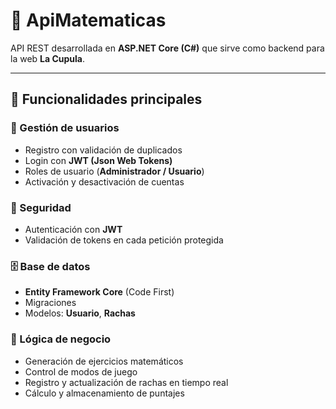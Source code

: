 # 🧮 ApiMatematicas

API REST desarrollada en **ASP.NET Core (C#)** que sirve como backend para la web **La Cupula**.

---

## 🚀 Funcionalidades principales

### 👤 Gestión de usuarios
- Registro con validación de duplicados  
- Login con **JWT (Json Web Tokens)**  
- Roles de usuario (**Administrador / Usuario**)  
- Activación y desactivación de cuentas  

### 🔐 Seguridad
- Autenticación con **JWT**  
- Validación de tokens en cada petición protegida  

### 🗄️ Base de datos
- **Entity Framework Core** (Code First)  
- Migraciones  
- Modelos: **Usuario**, **Rachas**

### 🧩 Lógica de negocio
- Generación de ejercicios matemáticos  
- Control de modos de juego  
- Registro y actualización de rachas en tiempo real  
- Cálculo y almacenamiento de puntajes  
